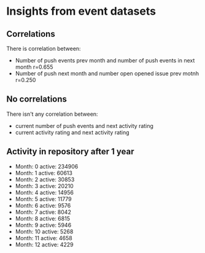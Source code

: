 # Insights from event datasets

## Correlations

There is correlation between:

  * Number of push events prev month and number of push events in next month r=0.655
  * Number of push next month and number open opened issue prev motnh r=0.250

## No correlations

There isn't any correlation between:

  * current number of push events and next activity rating
  * current activity rating and next activity rating

## Activity in repository after 1 year
  * Month: 0 active: 234906
  * Month: 1 active: 60613
  * Month: 2 active: 30853
  * Month: 3 active: 20210
  * Month: 4 active: 14956
  * Month: 5 active: 11779
  * Month: 6 active: 9576
  * Month: 7 active: 8042
  * Month: 8 active: 6815
  * Month: 9 active: 5946
  * Month: 10 active: 5268
  * Month: 11 active: 4658
  * Month: 12 active: 4229
